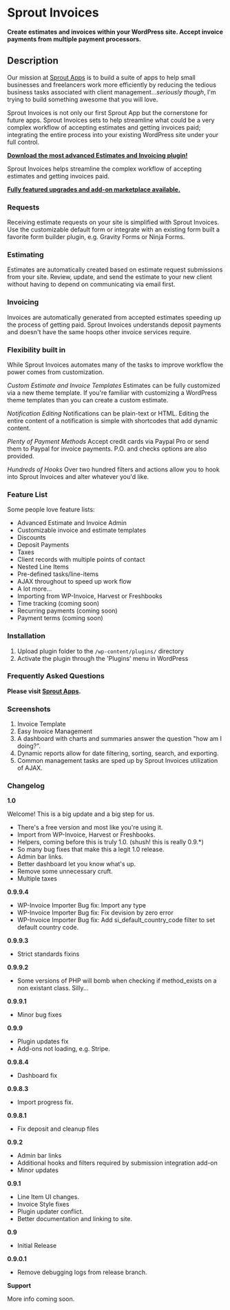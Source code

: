 # Sprout Invoices

**Create estimates and invoices within your WordPress site. Accept invoice payments from multiple payment processors.**

## Description

Our mission at [Sprout Apps](https://sproutapps.co/) is to build a suite of apps to help small businesses and freelancers work more efficiently by reducing the tedious business tasks associated with client management...*seriously though*, I'm trying to build something awesome that you will love.

Sprout Invoices is not only our first Sprout App but the cornerstone for future apps. Sprout Invoices sets to help streamline what could be a very complex workflow of accepting estimates and getting invoices paid; integrating the entire process into your existing WordPress site under your full control.

**[Download the most advanced Estimates and Invoicing plugin!](http://downloads.wordpress.org/plugin/sprout-invoices.zip)**

Sprout Invoices helps streamline the complex workflow of accepting estimates and getting invoices paid.

**[Fully featured upgrades and add-on marketplace available.](https://sproutapps.co/sprout-invoices/)**


### Requests

Receiving estimate requests on your site is simplified with Sprout Invoices. Use the customizable default form or integrate with an existing form built a favorite form builder plugin, e.g. Gravity Forms or Ninja Forms.

### Estimating

Estimates are automatically created based on estimate request submissions from your site. Review, update, and send the estimate to your new client without having to depend on communicating via email first.


### Invoicing

Invoices are automatically generated from accepted estimates speeding up the process of getting paid. Sprout Invoices understands deposit payments and doesn't have the same hoops other invoice services require.


### Flexibility built in
While Sprout Invoices automates many of the tasks to improve workflow the power comes from customization.

*Custom Estimate and Invoice Templates*
Estimates can be fully customized via a new theme template. If you're familiar with customizing a WordPress theme templates than you can create a custom estimate.

*Notification Editing*
Notifications can be plain-text or HTML. Editing the entire content of a notification is simple with shortcodes that add dynamic content.

*Plenty of Payment Methods*
Accept credit cards via Paypal Pro or send them to Paypal for invoice payments. P.O. and checks options are also provided.

*Hundreds of Hooks*
Over two hundred filters and actions allow you to hook into Sprout Invoices and alter whatever you'd like.


### Feature List

Some people love feature lists:

* Advanced Estimate and Invoice Admin
* Customizable invoice and estimate templates
* Discounts
* Deposit Payments
* Taxes
* Client records with multiple points of contact
* Nested Line Items
* Pre-defined tasks/line-items
* AJAX throughout to speed up work flow
* A lot more...
* Importing from WP-Invoice, Harvest or Freshbooks
* Time tracking (coming soon)
* Recurring payments (coming soon)
* Payment terms (coming soon)


### Installation

1. Upload plugin folder to the `/wp-content/plugins/` directory
1. Activate the plugin through the 'Plugins' menu in WordPress

### Frequently Asked Questions

**Please visit [Sprout Apps](https://sproutapps.co/sprout-invoices/).**


### Screenshots

1. Invoice Template
2. Easy Invoice Management
3. A dashboard with charts and summaries answer the question "how am I doing?".
4. Dynamic reports allow for date filtering, sorting, search, and exporting.
5. Common management tasks are sped up by Sprout Invoices utilization of AJAX.

### Changelog

**1.0**

Welcome! This is a big update and a big step for us.

* There's a free version and most like you're using it.
* Import from WP-Invoice, Harvest or Freshbooks.
* Helpers, coming before this is truly 1.0. (shush! this is really 0.9.*)
* So many bug fixes that make this a legit 1.0 release.
* Admin bar links.
* Better dashboard let you know what's up.
* Remove some unnecessary cruft.
* Multiple taxes

**0.9.9.4**

* WP-Invoice Importer Bug fix: Import any type
* WP-Invoice Importer Bug fix: Fix devision by zero error
* WP-Invoice Importer Bug fix: Add si_default_country_code filter to set default country code.

**0.9.9.3**

* Strict standards fixins

**0.9.9.2**

* Some versions of PHP will bomb when checking if method_exists on a non existant class. Silly...


**0.9.9.1**

* Minor bug fixes

**0.9.9**

* Plugin updates fix
* Add-ons not loading, e.g. Stripe.

**0.9.8.4**

* Dashboard fix

**0.9.8.3**

* Import progress fix.

**0.9.8.1**

* Fix deposit and cleanup files

**0.9.2**

* Admin bar links
* Additional hooks and filters required by submission integration add-on
* Minor updates

**0.9.1**

* Line Item UI changes.
* Invoice Style fixes
* Plugin updater conflict.
* Better documentation and linking to site.


**0.9**

* Initial Release

**0.9.0.1**

* Remove debugging logs from release branch.

**Support**

More info coming soon.
